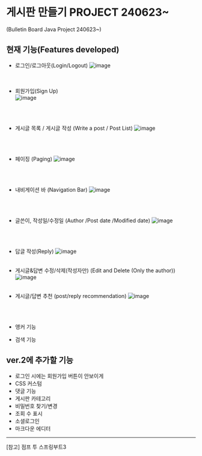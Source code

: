 # 게시판 만들기 PROJECT 240623~
(Bulletin Board Java Project 240623~)

## 현재 기능(Features developed)

- 로그인/로그아웃(Login/Logout)
  ![image](https://github.com/user-attachments/assets/2b9c1dd8-3227-402a-bec6-0f5656e846e6)
 <br> <br> <br>

- 회원가입(Sign Up) <br>
  ![image](https://github.com/user-attachments/assets/82912199-70ac-4530-bae7-454bbff39d05)

 <br> <br>
- 게시글 목록 / 게시글 작성 (Write a post / Post List)
  ![image](https://github.com/user-attachments/assets/451c7583-ece4-44b0-b26f-663b47d45308)

 <br> <br>
- 페이징 (Paging)
  ![image](https://github.com/user-attachments/assets/5bc7a5e5-94ef-431f-8a51-74e230852139)

 <br> <br>
- 내비게이션 바 (Navigation Bar)
  ![image](https://github.com/user-attachments/assets/19c3b543-3cf2-4fb3-b062-d9e48b8b4b63)

 <br> <br>
- 글쓴이, 작성일/수정일 (Author /Post date /Modified date)
  ![image](https://github.com/user-attachments/assets/a9397be1-4f14-4c5a-9f88-e51cf33d25ba)

 <br> <br>
- 답글 작성(Reply)
  ![image](https://github.com/user-attachments/assets/036ee451-894f-4f79-8430-4e87900ba6fa)
 <br> <br>

- 게시글&답변 수정/삭제(작성자만) (Edit and Delete (Only the author))
  ![image](https://github.com/user-attachments/assets/472529fb-ae12-4e2d-8028-73ab01926c06)
 <br> <br>

- 게시글/답변 추천 (post/reply recommendation)
  ![image](https://github.com/user-attachments/assets/2af9d2e3-8f26-4ed2-a8f2-4e3cc9879940)

 <br> <br>
- 앵커 기능

- 검색 기능
  

## ver.2에 추가할 기능
- 로그인 시에는 회원가입 버튼이 안보이게
- CSS 커스텀
- 댓글 기능
- 게시판 카테고리
- 비밀번호 찾기/변경
- 조회 수 표시
- 소셜로그인
- 마크다운 에디터 

<hr>

[참고] 점프 투 스프링부트3
